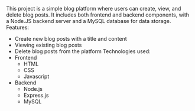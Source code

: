 This project is a simple blog platform where users can create, view, and delete blog posts. It includes both frontend and backend components, with a Node.JS backend server and a MySQL database for data storage.
Features: 
  - Create new blog posts with a title and content
  - Viewing existing blog posts
  - Delete blog posts from the platform
Technologies used:
  - Frontend
    - HTML
    - CSS
    - Javascript
  - Backend
    - Node.js
    - Express.js
    - MySQL
